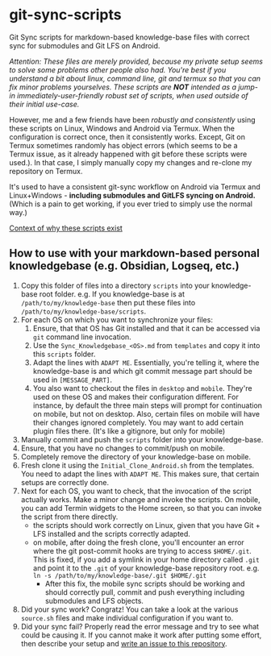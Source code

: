 # git-sync-scripts
Git Sync scripts for markdown-based knowledge-base files with correct sync for submodules and Git LFS on Android.

*Attention: These files are merely provided, because my private setup seems to solve some problems other people also had. You're best if you understand a bit about linux, command line, git and termux so that you can fix minor problems yourselves. These scripts are **NOT** intended as a jump-in immediately-user-friendly robust set of scripts, when used outside of their initial use-case.*

However, me and a few friends have been *robustly and consistently* using these scripts on Linux, Windows and Android via Termux. When the configuration is correct once, then it consistently works. Except, Git on Termux sometimes randomly has object errors (which seems to be a Termux issue, as it already happened with git before these scripts were used.). In that case, I simply manually copy my changes and re-clone my repository on Termux.

It's used to have a consistent git-sync workflow on Android via Termux and Linux+Windows - **including submodules and GitLFS syncing on Android.** (Which is a pain to get working, if you ever tried to simply use the normal way.)

[Context of why these scripts exist](https://github.com/denolehov/obsidian-git/issues/608)

## How to use with your markdown-based personal knowledgebase (e.g. Obsidian, Logseq, etc.)

1. Copy this folder of files into a directory `scripts` into your knowledge-base root folder.
e.g. If you knowledge-base is at `/path/to/my/knowledge-base` then put these files into `/path/to/my/knowledge-base/scripts`.
1. For each OS on which you want to synchronize your files:
    1. Ensure, that that OS has Git installed and that it can be accessed via `git` command line invocation.
    1. Use the `Sync_Knowledgebase_<OS>.md` from `templates` and copy it into this `scripts` folder.
    1. Adapt the lines with `ADAPT ME`. Essentially, you're telling it, where the knowledge-base is and which git commit message part should be used in `[MESSAGE_PART]`.
    1. You also want to checkout the files in `desktop` and `mobile`. They're used on these OS and makes their configuration different. For instance, by default the three main steps will prompt for continuation on mobile, but not on desktop. Also, certain files on mobile will have their changes ignored completely. You may want to add certain plugin files there. (It's like a gitignore, but only for mobile)
1. Manually commit and push the `scripts` folder into your knowledge-base.
1. Ensure, that you have no changes to commit/push on mobile.
1. Completely remove the directory of your knowledge-base on mobile.
1. Fresh clone it using the `Initial_Clone_Android.sh` from the templates. You need to adapt the lines with `ADAPT ME`. This makes sure, that certain setups are correctly done.
1. Next for each OS, you want to check, that the invocation of the script actually works. Make a minor change and invoke the scripts. On mobile, you can add Termin widgets to the Home screen, so that you can invoke the script from there directly.
    * the scripts should work correctly on Linux, given that you have Git + LFS installed and the scripts correctly adapted.
    * on mobile, after doing the fresh clone, you'll encounter an error where the git post-commit hooks are trying to access `$HOME/.git`. This is fixed, if you add a symlink in your home directory called `.git` and point it to the `.git` of your knowledge-base repository root. e.g. `ln -s /path/to/my/knowledge-base/.git $HOME/.git`
        * After this fix, the mobile sync scripts should be working and should correctly pull, commit and push everything including submodules and LFS objects. 
1. Did your sync work? Congratz! You can take a look at the various `source.sh` files and make individual configuration if you want to.
1. Did your sync fail? Properly read the error message and try to see what could be causing it. If you cannot make it work after putting some effort, then describe your setup and [write an issue to this repository](https://github.com/GollyTicker/git-sync-template/issues/new).
